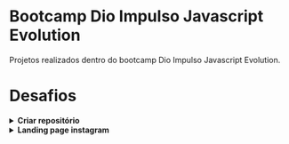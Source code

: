 # Bootcamp Dio Impulso Javascript Evolution
Projetos realizados dentro do bootcamp Dio Impulso Javascript Evolution.

# Desafios




<details>
  <summary><b>Criar repositório</b></summary>
  <p>Esse repositório foi o primeiro desafio de projeto estipulado pelo bootcamp a fins de trazer familiaridade com o  gerenciamento de versões do github.</p>
</details>
<details>
  <summary><b>Landing page instagram</b></summary>
  <p>Landing page desenvolvida a fins de prática de flexbox</p>
  <img widht='100%' src='https://raw.githubusercontent.com/rafaellacintra/dio-bootcamp-javascript-evolution/main/landingpage-instagram/img/screen-landingpage-instagram.jpg'/>
</details>

